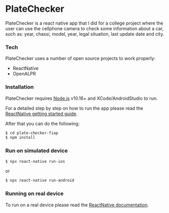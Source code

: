 # PlateChecker

PlateChecker is a react native app that I did for a college project where the user can use the cellphone camera to check some information about a car, such as: year, chassi, model, year, legal situation, last update date and city.

### Tech

PlateChecker uses a number of open source projects to work properly:

* ReactNative
* OpenALPR


### Installation

PlateChecker requires [Node.js](https://nodejs.org/) v10.16+ and XCode/AndroidStudio to run.

For a detailed step by step on how to run the app please read the [ReactNative getting started guide](https://facebook.github.io/react-native/docs/getting-started).

After that you can do the following:

```sh
$ cd plate-checker-fiap
$ npm install
```

### Run on simulated device

```sh
$ npx react-native run-ios
```

or

```sh
$ npx react-native run-android
```


### Running on real device

To run on a real device please read the [ReactNative documentation](https://facebook.github.io/react-native/docs/running-on-device).


